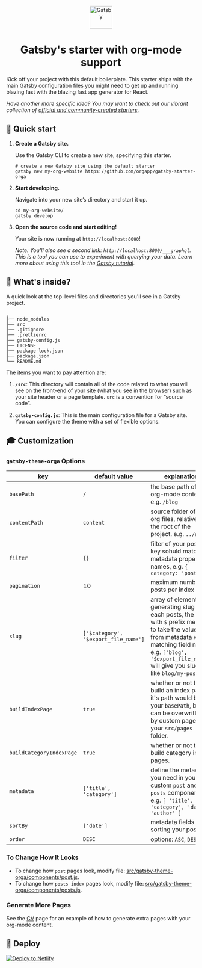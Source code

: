 <p align="center">
  <a href="https://www.gatsbyjs.org">
    <img alt="Gatsby" src="https://www.gatsbyjs.org/monogram.svg" width="60" />
  </a>
</p>
<h1 align="center">
  Gatsby's starter with org-mode support
</h1>

Kick off your project with this default boilerplate. This starter ships with the main Gatsby configuration files you might need to get up and running blazing fast with the blazing fast app generator for React.

_Have another more specific idea? You may want to check out our vibrant collection of [official and community-created starters](https://www.gatsbyjs.org/docs/gatsby-starters/)._

## 🚀 Quick start

1.  **Create a Gatsby site.**

    Use the Gatsby CLI to create a new site, specifying this starter.

    ```shell
    # create a new Gatsby site using the default starter
    gatsby new my-org-website https://github.com/orgapp/gatsby-starter-orga
    ```

1.  **Start developing.**

    Navigate into your new site’s directory and start it up.

    ```shell
    cd my-org-website/
    gatsby develop
    ```

1.  **Open the source code and start editing!**

    Your site is now running at `http://localhost:8000`!

    _Note: You'll also see a second link: _`http://localhost:8000/___graphql`_. This is a tool you can use to experiment with querying your data. Learn more about using this tool in the [Gatsby tutorial](https://www.gatsbyjs.org/tutorial/part-five/#introducing-graphiql)._

## 🧐 What's inside?

A quick look at the top-level files and directories you'll see in a Gatsby project.

    .
    ├── node_modules
    ├── src
    ├── .gitignore
    ├── .prettierrc
    ├── gatsby-config.js
    ├── LICENSE
    ├── package-lock.json
    ├── package.json
    └── README.md

The items you want to pay attention are:

1. **`/src`**: This directory will contain all of the code related to what you will see on the front-end of your site (what you see in the browser) such as your site header or a page template. `src` is a convention for “source code”.

2. **`gatsby-config.js`**: This is the main configuration file for a Gatsby site. You can configure the theme with a set of flexible options.

## 🎓 Customization

### `gatsby-theme-orga` Options
| key                      | default value                        | explanation                                                                                                                                                                                                                 |
|--------------------------|--------------------------------------|-----------------------------------------------------------------------------------------------------------------------------------------------------------------------------------------------------------------------------|
| `basePath`               | `/`                                  | the base path of your org-mode content, e.g. `/blog`                                                                                                                                                                        |
| `contentPath`            | `content`                            | source folder of your org files, relative to the root of the project. e.g. `../notes`                                                                                                                                       |
| `filter`                 | `{}`                                 | filter of your posts, key sohuld match metadata property names, e.g. `{ category: 'posts'}`                                                                                                                                 |
| `pagination`             | 10                                   | maximum number of posts per index page.                                                                                                                                                                                     |
| `slug`                   | `['$category', '$export_file_name']` | array of elements for generating slug for each posts, the ones with `$` prefix means to take the value from metadata with matching field name, e.g. `['blog', '$export_file_name']` will give you slugs like `blog/my-post` |
| `buildIndexPage`         | `true`                               | whether or not to build an index page, it's path would be your `basePath`, but can be overwritten by custom pages in your `src/pages` folder.                                                                               |
| `buildCategoryIndexPage` | `true`                               | whether or not to build category index pages.                                                                                                                                                                               |
| `metadata`               | `['title', 'category']`              | define the metadata you need in your custom `post` and `posts` components. e.g. `[ 'title', 'category', 'date', 'author' ]`                                                                                                 |
| `sortBy`                 | `['date']`                           | metadata fields for sorting your posts                                                                                                                                                                                      |
| `order`                  | `DESC`                               | options: `ASC`, `DESC`                                                                                                                                                                                                      |


### To Change How It Looks

- To change how `post` pages look, modify file: [src/gatsby-theme-orga/components/post.js](src/gatsby-theme-orga/components/post.js).
- To change how `posts index` pages look, modify file: [src/gatsby-theme-orga/components/posts.js](src/gatsby-theme-orga/components/posts.js).

### Generate More Pages

See the [CV](src/pages/cv.js) page for an example of how to generate extra pages with your org-mode content.

## 💫 Deploy

[![Deploy to Netlify](https://www.netlify.com/img/deploy/button.svg)](https://app.netlify.com/start/deploy?repository=https://github.com/gatsbyjs/gatsby-starter-default)
